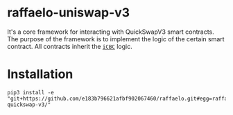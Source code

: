 # raffaelo-uniswap-v3

It's a core framework for interacting with QuickSwapV3 smart contracts. The purpose of the framework is to implement the logic of the certain smart contract. All contracts inherit the [`iCBC`](https://github.com/e183b796621afbf902067460/raffaelo/blob/master/raffaelo/interfaces/contracts/interface.py) logic.

# Installation
```
pip3 install -e "git+https://github.com/e183b796621afbf902067460/raffaelo.git#egg=raffaelo_quickswap_v3&subdirectory=_modules/raffaelo-quickswap-v3/"
```
